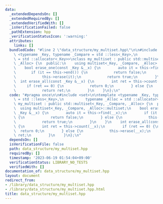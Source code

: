 ```yaml
---
data:
  _extendedDependsOn: []
  _extendedRequiredBy: []
  _extendedVerifiedWith: []
  _isVerificationFailed: false
  _pathExtension: hpp
  _verificationStatusIcon: ':warning:'
  attributes:
    links: []
  bundledCode: "#line 2 \"data_structure/my_multiset.hpp\"\n\n#include <set>\n\ntemplate\
    \ <typename _Key, typename _Compare = std ::less<_Key>,\n          typename _Alloc\
    \ = std ::allocator<_Key>>\nclass my_multiset : public std::multiset<_Key, _Compare,\
    \ _Alloc> {\n  public:\n    using multiset<_Key, _Compare, _Alloc>::multiset;\n\
    \    bool erase_one(const _Key &__x) {\n        auto it = this->find(__x);\n \
    \       if (it == this->end()) {\n            return false;\n        } else {\n\
    \            this->erase(it);\n            return true;\n        }\n    }\n  \
    \  int erase_all(const _Key &__x) {\n        int ret = this->count(__x);\n   \
    \     if (ret == 0) {\n            return 0;\n        } else {\n            this->erase(__x);\n\
    \            return ret;\n        }\n    }\n};\n"
  code: "#pragma once\n\n#include <set>\n\ntemplate <typename _Key, typename _Compare\
    \ = std ::less<_Key>,\n          typename _Alloc = std ::allocator<_Key>>\nclass\
    \ my_multiset : public std::multiset<_Key, _Compare, _Alloc> {\n  public:\n  \
    \  using multiset<_Key, _Compare, _Alloc>::multiset;\n    bool erase_one(const\
    \ _Key &__x) {\n        auto it = this->find(__x);\n        if (it == this->end())\
    \ {\n            return false;\n        } else {\n            this->erase(it);\n\
    \            return true;\n        }\n    }\n    int erase_all(const _Key &__x)\
    \ {\n        int ret = this->count(__x);\n        if (ret == 0) {\n          \
    \  return 0;\n        } else {\n            this->erase(__x);\n            return\
    \ ret;\n        }\n    }\n};\n"
  dependsOn: []
  isVerificationFile: false
  path: data_structure/my_multiset.hpp
  requiredBy: []
  timestamp: '2023-06-19 01:54:04+09:00'
  verificationStatus: LIBRARY_NO_TESTS
  verifiedWith: []
documentation_of: data_structure/my_multiset.hpp
layout: document
redirect_from:
- /library/data_structure/my_multiset.hpp
- /library/data_structure/my_multiset.hpp.html
title: data_structure/my_multiset.hpp
---
```


